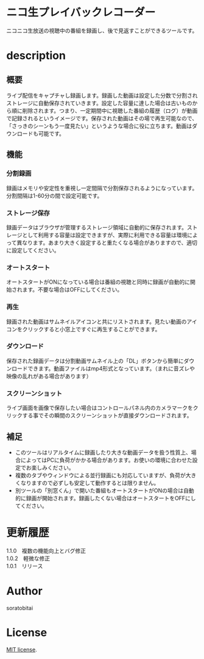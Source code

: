 # ニコ生プレイバックレコーダー
ニコニコ生放送の視聴中の番組を録画し、後で見返すことができるツールです。 

# description

## 概要
ライブ配信をキャプチャし録画します。録画した動画は設定した分数で分割されストレージに自動保存されていきます。設定した容量に達した場合は古いものから順に削除されます。つまり、一定期間中に視聴した番組の履歴（ログ）が動画で記録されるというイメージです。保存された動画はその場で再生可能なので、「さっきのシーンもう一度見たい」というような場合に役に立ちます。動画はダウンロードも可能です。

## 機能

### 分割録画
録画はメモリや安定性を重視し一定間隔で分割保存されるようになっています。分割間隔は1-60分の間で設定可能です。

### ストレージ保存
録画データはブラウザが管理するストレージ領域に自動的に保存されます。ストレージとして利用する容量は設定できますが、実際に利用できる容量は環境によって異なります。あまり大きく設定すると重たくなる場合がありますので、適切に設定してください。

### オートスタート
オートスタートがONになっている場合は番組の視聴と同時に録画が自動的に開始されます。不要な場合はOFFにしてください。

### 再生
録画された動画はサムネイルアイコンと共にリストされます。見たい動画のアイコンをクリックすると小窓上ですぐに再生することができます。

### ダウンロード
保存された録画データは分割動画サムネイル上の「DL」ボタンから簡単にダウンロードできます。動画ファイルはmp4形式となっています。（まれに音ズレや映像の乱れがある場合があります）

### スクリーンショット
ライブ画面を画像で保存したい場合はコントロールパネル内のカメラマークをクリックする事でその瞬間のスクリーンショットが直接ダウンロードされます。

## 補足
- このツールはリアルタイムに録画したり大きな動画データを扱う性質上、場合によってはPCに負荷がかかる場合があります。お使いの環境に合わせた設定でお楽しみください。
- 複数のタブやウィンドウによる並行録画にも対応していますが、負荷が大きくなりますので必ずしも安定して動作するとは限りません。
- 別ツールの「別窓くん」で開いた番組もオートスタートがONの場合は自動的に録画が開始されます。録画したくない場合はオートスタートをOFFにしてください。
  
# 更新履歴
1.1.0　複数の機能向上とバグ修正  
1.0.2　軽微な修正  
1.0.1　リリース  

# Author
soratobitai

# License
[MIT license](https://en.wikipedia.org/wiki/MIT_License).